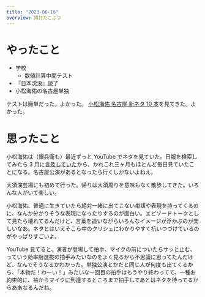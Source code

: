 ```yaml
---
title: "2023-06-16"
overview: 博打たこぶつ
---
```


# やったこと

- 学校
  - 数値計算中間テスト
- 『日本沈没』読了
- 小松海佑の名古屋単独

テストは簡単だった。よかった。
[小松海佑 名古屋 新ネタ 10 本](https://tiget.net/events/244495)を見てきた。よかった。

# 思ったこと

小松海佑は（銀兵衛も）最近ずっと YouTube でネタを見ていた。日報を検索してみたら 3 月に[言及していた](/nightly/2023/03/15/)から、かれこれ三ヶ月もほとんど毎日見ていたことになる。名古屋公演があるとなったら行くしかないよねえ。

大須演芸場にも初めて行った。帰りは大須周りを意味もなく散歩してきた。いろんな人がいて楽しい。

小松海佑、普通に生きていたら絶対一緒に出てこない単語や表現を持ってくるのに、なんか分かりそうな表現になったりするのが面白い。エピソードトークとして見たら壊れてるんだけど、言葉を追いながらいろんなイメージが浮かぶのが楽しいなあ。ネタとはいえそこら中のクリシェにわかりやすく抗いつづけているのがやっぱりすごいよ。

YouTube 見てると、演者が登場して拍手、マイクの前についたらサッと止む、っていう効率厨選抜の拍手みたいなのをよく見るから不思議に思ってたんだけど、なんでそうなるかわかった。単独公演とかだと同じ人が何度も出てくるから、「本物だ！わーい！」みたいな一回目の拍手はもうやり終わってて、一種お約束的に、袖からマイクに到達するところまで拍手してあとはネタを待ってるからああなるんだね。
